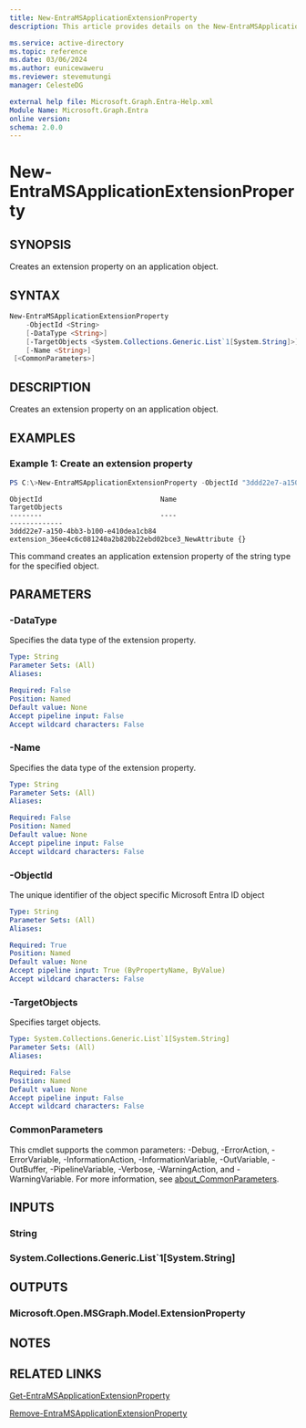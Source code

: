 ```yaml
---
title: New-EntraMSApplicationExtensionProperty
description: This article provides details on the New-EntraMSApplicationExtensionProperty command.

ms.service: active-directory
ms.topic: reference
ms.date: 03/06/2024
ms.author: eunicewaweru
ms.reviewer: stevemutungi
manager: CelesteDG

external help file: Microsoft.Graph.Entra-Help.xml
Module Name: Microsoft.Graph.Entra
online version:
schema: 2.0.0
---
```


# New-EntraMSApplicationExtensionProperty

## SYNOPSIS
Creates an extension property on an application object.

## SYNTAX

```powershell
New-EntraMSApplicationExtensionProperty 
    -ObjectId <String> 
    [-DataType <String>] 
    [-TargetObjects <System.Collections.Generic.List`1[System.String]>] 
    [-Name <String>] 
 [<CommonParameters>]
```

## DESCRIPTION
Creates an extension property on an application object.

## EXAMPLES

### Example 1: Create an extension property
```powershell
PS C:\>New-EntraMSApplicationExtensionProperty -ObjectId "3ddd22e7-a150-4bb3-b100-e410dea1cb84" -DataType "string" -Name "NewAttribute" -TargetObjects "Application"
```

```output
ObjectId                             Name                                                    TargetObjects
--------                             ----                                                    -------------
3ddd22e7-a150-4bb3-b100-e410dea1cb84 extension_36ee4c6c081240a2b820b22ebd02bce3_NewAttribute {}
```

This command creates an application extension property of the string type for the specified object.

## PARAMETERS

### -DataType
Specifies the data type of the extension property.

```yaml
Type: String
Parameter Sets: (All)
Aliases:

Required: False
Position: Named
Default value: None
Accept pipeline input: False
Accept wildcard characters: False
```

### -Name
Specifies the data type of the extension property.

```yaml
Type: String
Parameter Sets: (All)
Aliases:

Required: False
Position: Named
Default value: None
Accept pipeline input: False
Accept wildcard characters: False
```

### -ObjectId
The unique identifier of the object specific Microsoft Entra ID object

```yaml
Type: String
Parameter Sets: (All)
Aliases:

Required: True
Position: Named
Default value: None
Accept pipeline input: True (ByPropertyName, ByValue)
Accept wildcard characters: False
```

### -TargetObjects
Specifies target objects.

```yaml
Type: System.Collections.Generic.List`1[System.String]
Parameter Sets: (All)
Aliases:

Required: False
Position: Named
Default value: None
Accept pipeline input: False
Accept wildcard characters: False
```

### CommonParameters
This cmdlet supports the common parameters: -Debug, -ErrorAction, -ErrorVariable, -InformationAction, -InformationVariable, -OutVariable, -OutBuffer, -PipelineVariable, -Verbose, -WarningAction, and -WarningVariable. For more information, see [about_CommonParameters](https://go.microsoft.com/fwlink/?LinkID=113216).

## INPUTS

### String
### System.Collections.Generic.List`1[System.String]
## OUTPUTS

### Microsoft.Open.MSGraph.Model.ExtensionProperty
## NOTES

## RELATED LINKS

[Get-EntraMSApplicationExtensionProperty](Get-EntraMSApplicationExtensionProperty.md)

[Remove-EntraMSApplicationExtensionProperty](Remove-EntraMSApplicationExtensionProperty.md)

